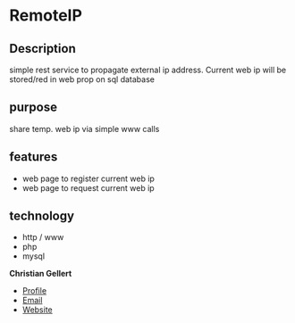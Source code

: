 # RemoteIP

## Description 
simple rest service to propagate external ip address. Current web ip will be stored/red in web prop on sql database

## purpose
share temp. web ip via simple www calls
	
## features
* web page to register current web ip
* web page to request current web ip
	
## technology
* http / www
* php
* mysql

**Christian Gellert**

- [Profile](https://github.com/fuerchtegottt "Christian Gellert")
- [Email](mailto:christian.gellert@web.de?subject=Hi% "Hi!")
- [Website](http://www.g3ll3rt.de "Welcome")